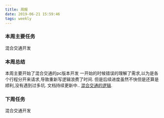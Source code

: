 ```yaml
---
title: 周报
date: 2019-06-21 15:59:46
tags: weekly
---
```


### 本周主要任务

混合交通开发

### 本周总结

本周主要开始了混合交通的pc版本开发
一开始的时候错误的理解了需求,以为是各个行程分开来请求,导致重新写逻辑浪费了时间.
但是后续进度虽然不快但是还算是顺利,没有遇到过多坑.
文档持续更新中..
[混合交通的逻辑](https://shimo.im/docs/n5I3A0eLctwXSJQF/).

### 下周任务

混合交通开发

